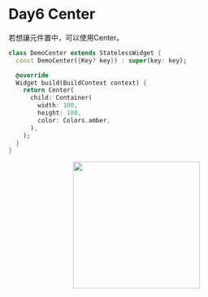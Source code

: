 # Day6 Center
<style type="text/css">
    img {
        width: 250px;
        margin:auto;
        display:block;
    }
</style>
若想讓元件置中，可以使用Center。

```dart
class DemoCenter extends StatelessWidget {
  const DemoCenter({Key? key}) : super(key: key);

  @override
  Widget build(BuildContext context) {
    return Center(
      child: Container(
        width: 100,
        height: 100,
        color: Colors.amber,
      ),
    );
  }
}
```
![](https://i.imgur.com/DrT35ku.png)